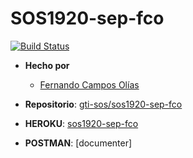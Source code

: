 # SOS1920-sep-fco
[![Build Status](https://travis-ci.org/gti-sos/sos1920-sep-fco.svg?branch=master)](https://travis-ci.org/gti-sos/sos1920-sep-fco)

- **Hecho por**
  - [Fernando Campos Olías](https://github.com/Fercamoli)
  
- **Repositorio**: [gti-sos/sos1920-sep-fco](https://github.com/gti-sos/SOS1920-sep-fco)

-  **HEROKU**: [sos1920-sep-fco](https://sos1920-sep-fco.herokuapp.com/)

-  **POSTMAN**: [documenter]